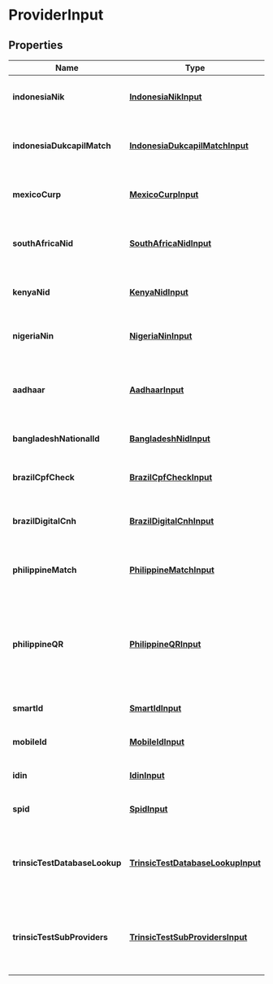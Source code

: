 

# ProviderInput


## Properties

| Name | Type | Description | Notes |
|------------ | ------------- | ------------- | -------------|
|**indonesiaNik** | [**IndonesiaNikInput**](IndonesiaNikInput.md) | Input for the &#x60;indonesia-nik-lookup&#x60; provider |  [optional] |
|**indonesiaDukcapilMatch** | [**IndonesiaDukcapilMatchInput**](IndonesiaDukcapilMatchInput.md) | Input for the &#x60;indonesia-dukcapil-match&#x60; provider |  [optional] |
|**mexicoCurp** | [**MexicoCurpInput**](MexicoCurpInput.md) | Input for the &#x60;mexico-curp-lookup&#x60; provider |  [optional] |
|**southAfricaNid** | [**SouthAfricaNidInput**](SouthAfricaNidInput.md) | Input for the &#x60;south-africa-nid-lookup&#x60; provider |  [optional] |
|**kenyaNid** | [**KenyaNidInput**](KenyaNidInput.md) | Input for the &#x60;kenya-nid-lookup&#x60; provider |  [optional] |
|**nigeriaNin** | [**NigeriaNinInput**](NigeriaNinInput.md) | Input for the &#x60;nigeria-nin-lookup&#x60; provider |  [optional] |
|**aadhaar** | [**AadhaarInput**](AadhaarInput.md) | Input for the &#x60;india-digilocker-aadhaar-match&#x60; provider |  [optional] |
|**bangladeshNationalId** | [**BangladeshNidInput**](BangladeshNidInput.md) | Input for the &#x60;bangladesh-nid&#x60; provider |  [optional] |
|**brazilCpfCheck** | [**BrazilCpfCheckInput**](BrazilCpfCheckInput.md) | Input for the &#x60;brazil-cpf-lookup&#x60; provider |  [optional] |
|**brazilDigitalCnh** | [**BrazilDigitalCnhInput**](BrazilDigitalCnhInput.md) | Input for the &#x60;brazil-digital-cnh&#x60; provider |  [optional] |
|**philippineMatch** | [**PhilippineMatchInput**](PhilippineMatchInput.md) | Input for the &#x60;philippines-philsys-match&#x60; provider |  [optional] |
|**philippineQR** | [**PhilippineQRInput**](PhilippineQRInput.md) | Input for the &#x60;philippines-digital-national-id-qr&#x60; and &#x60;philippines-physical-national-id-qr&#x60; providers |  [optional] |
|**smartId** | [**SmartIdInput**](SmartIdInput.md) | Input for the &#x60;smart-id&#x60; provider |  [optional] |
|**mobileId** | [**MobileIdInput**](MobileIdInput.md) | Input for the &#x60;mobile-id&#x60; provider |  [optional] |
|**idin** | [**IdinInput**](IdinInput.md) | Input for the &#x60;netherlands-idin&#x60; provider |  [optional] |
|**spid** | [**SpidInput**](SpidInput.md) | Input for the &#x60;italy-spid&#x60; provider |  [optional] |
|**trinsicTestDatabaseLookup** | [**TrinsicTestDatabaseLookupInput**](TrinsicTestDatabaseLookupInput.md) | *TEST MODE ONLY.*              Input for the &#x60;trinsic-test-database-lookup&#x60; provider |  [optional] |
|**trinsicTestSubProviders** | [**TrinsicTestSubProvidersInput**](TrinsicTestSubProvidersInput.md) | *TEST MODE ONLY.*              Input for the &#x60;trinsic-test-sub-providers&#x60; provider |  [optional] |



